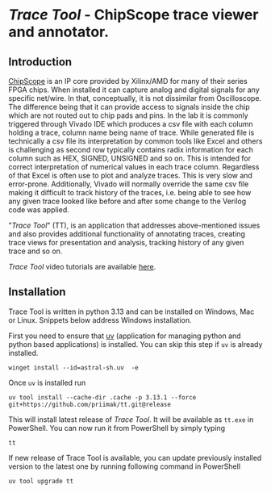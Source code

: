 # _Trace Tool_ - ChipScope trace viewer and annotator.

## Introduction

[ChipScope](https://www.xilinx.com/products/intellectual-property/chipscope_ila.html) is an IP core provided
by Xilinx/AMD for many of their series FPGA chips. When installed it can capture analog and digital signals for any
specific net/wire. In that, conceptually, it is not dissimilar from Oscilloscope. The difference being that it
can provide access to signals inside the chip which are not routed out to chip pads and pins. In the lab it is
commonly triggered through Vivado IDE which produces a csv file with each column holding a trace, column name
being name of trace. While generated file is technically a csv file its interpretation by common tools like Excel
and others is challenging as second row typically contains radix information for each column such as HEX, SIGNED,
UNSIGNED and so on. This is intended for correct interpretation of numerical values in each trace column. Regardless
of that Excel is often use to plot and analyze traces. This is very slow and error-prone. Additionally, Vivado will
normally override the same csv file making it difficult to track history of the traces, i.e. being able to see
how any given trace looked like before and after some change to the Verilog code was applied.

"_Trace Tool_" (TT), is an application that addresses above-mentioned issues and also provides additional
functionality of annotating traces, creating trace views for presentation and analysis, tracking history of any
given trace and so on.

_Trace Tool_ video tutorials are
available [here](https://www.youtube.com/playlist?list=PLuVYFVxWtoLoIKM2r9DybxRjwBMfGenff).

## Installation

Trace Tool is written in python 3.13 and can be installed on Windows, Mac or Linux. Snippets below address Windows
installation.

First you need to ensure that [uv](https://docs.astral.sh/uv/) (application for managing python
and python based applications) is installed. You can skip this step if `uv` is already installed.

```shell
winget install --id=astral-sh.uv  -e
```

Once `uv` is installed run

```shell
uv tool install --cache-dir .cache -p 3.13.1 --force git+https://github.com/priimak/tt.git@release 
```

This will install latest release of _Trace Tool_. It will be available as `tt.exe` in PowerShell.
You can now run it from PowerShell by simply typing

```shell
tt
```

If new release of Trace Tool is available, you can update previously installed version to the
latest one by running following command in PowerShell

```shell
uv tool upgrade tt
```

